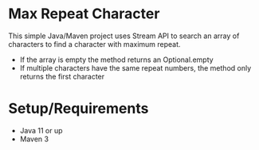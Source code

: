 # Max Repeat Character
This simple Java/Maven project uses Stream API to search an array of characters to find a character with maximum repeat.
* If the array is empty the method returns an Optional.empty
* If multiple characters have the same repeat numbers, the method only returns the first character

# Setup/Requirements
* Java 11 or up
* Maven 3
